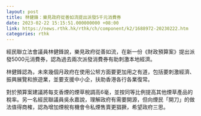 ```yaml
---
layout: post
title: 林健鋒：樂見政府從善如流提出派發5千元消費券
date: 2023-02-22 15:15:51.000000000 +08:00
link: https://news.rthk.hk/rthk/ch/component/k2/1688972-20230222.htm
categories: rthk
---
```


經民聯立法會議員林健鋒說，樂見政府從善如流，在新一份《財政預算案》提出派發5000元消費券，認為過去兩次派發消費券有助刺激本地經濟。

林健鋒認為，未來幾個月政府在使用公帑方面要更加用之有道，包括要刺激經濟、振興展覽和旅遊業，並要支援中小企，扶助香港各行各業復常。

對於預算案建議將每支香煙的煙草稅調高6毫，並按同等比例提高其他煙草產品的稅率。另一名經民聯議員吳永嘉說，理解政府有需要開源，但向煙民「開刀」的做法值得商榷，認為增加煙稅有機會令私煙售賣更猖獗，希望政府三思。
